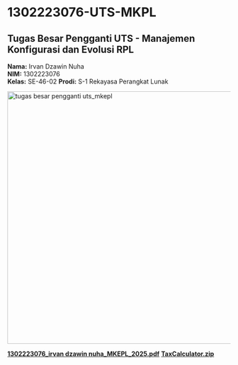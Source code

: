 # 1302223076-UTS-MKPL


## Tugas Besar Pengganti UTS - Manajemen Konfigurasi dan Evolusi RPL  
**Nama:** Irvan Dzawin Nuha  
**NIM:** 1302223076  
**Kelas:** SE-46-02
**Prodi:** S-1 Rekayasa Perangkat Lunak


<img width="571" alt="tugas besar pengganti uts_mkepl" src="https://github.com/user-attachments/assets/0ed28ff8-3b57-4613-8d9a-28f0f7112e7c" />

**[1302223076_irvan dzawin nuha_MKEPL_2025.pdf](https://github.com/user-attachments/files/19796508/1302223076_irvan.dzawin.nuha_MKEPL_2025.pdf)**
**[TaxCalculator.zip](https://github.com/user-attachments/files/19796525/TaxCalculator.zip)**
